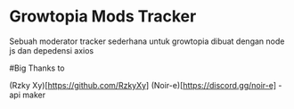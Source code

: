 # Growtopia Mods Tracker

Sebuah moderator tracker sederhana untuk growtopia
dibuat dengan node js dan depedensi axios

#Big Thanks to

(Rzky Xy)[https://github.com/RzkyXy]
(Noir-e)[https://discord.gg/noir-e] - api maker
